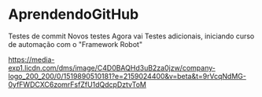 # AprendendoGitHub
Testes de commit
Novos testes
Agora vai
Testes adicionais, iniciando curso de automação com o "Framework Robot"

https://media-exp1.licdn.com/dms/image/C4D0BAQHd3uB2za0jzw/company-logo_200_200/0/1519890510181?e=2159024400&v=beta&t=9rVcqNdMG-0yfFWDCXC6zomrFsfZfU1dQdcpDztvToM
